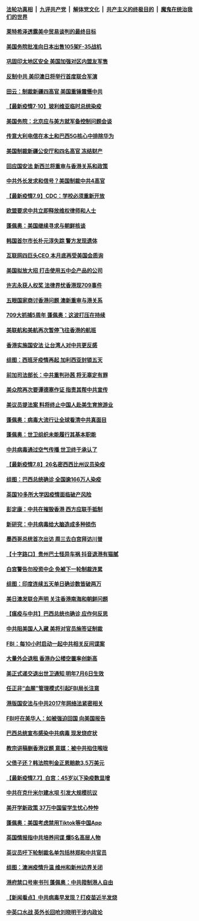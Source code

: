 

####  [法轮功真相](../../../../basic/blob/master/README.md?t=07102231) &nbsp;|&nbsp; [九评共产党](../../../../9ping.md/blob/master/README.md?t=07102231) &nbsp;|&nbsp; [解体党文化](../../../../jtdwh.md/blob/master/README.md?t=07102231)  &nbsp;|&nbsp; [共产主义的终极目的](../../../../gczydzjmd.md/blob/master/README.md?t=07102231) &nbsp;|&nbsp; [魔鬼在统治我们的世界](../../../../mgztzwmdsj.md/blob/master/README.md?t=07102231) 

#### [莱特希泽透露美中贸易谈判的最终目标](../pages/nsc418/n12246823.md?t=07102231) 

#### [美国务院批准向日本出售105架F-35战机](../pages/nsc418/n12246608.md?t=07102231) 

#### [巩固印太地区安全 美国加强对区内盟友军售](../pages/nsc418/n12246548.md?t=07102231) 

#### [反制中共 美印澳日将举行首度联合军演](../pages/nsc418/n12246462.md?t=07102231) 

#### [田云：制裁新疆四高官 美国重锤震慑中共](../pages/nsc418/n12246098.md?t=07102231) 

#### [【最新疫情7·10】玻利维亚临时总统染疫](../pages/nsc418/n12245413.md?t=07102231) 

#### [美国务院：北京应与美方就军备控制问题会谈](../pages/nsc418/n12245183.md?t=07102231) 

#### [传意大利电信在本土和巴西5G核心中排除华为](../pages/nsc418/n12244770.md?t=07102231) 

#### [美国制裁新疆公安厅和四名高官 冻结财产](../pages/nsc418/n12244653.md?t=07102231) 

#### [回应国安法 新西兰将重审与香港关系和政策](../pages/nsc418/n12244085.md?t=07102231) 

#### [中共外长发求和信号？美国制裁中共4高官](../pages/nsc418/n12244813.md?t=07102231) 

#### [【最新疫情7.9】CDC：学校必须重新开放](../pages/nsc418/n12242776.md?t=07102231) 

#### [欧盟要求中共立即释放维权律师和人士](../pages/nsc418/n12244421.md?t=07102231) 

#### [蓬佩奥：美国继续寻求与朝鲜核谈](../pages/nsc418/n12244538.md?t=07102231) 

#### [韩国首尔市长朴元淳失踪 警方发现遗体](../pages/nsc418/n12243734.md?t=07102231) 

#### [互联网四巨头CEO 本月底再受美国会质询](../pages/nsc418/n12244283.md?t=07102231) 

#### [美国拟放大招 打击使用五中企产品的公司](../pages/nsc418/n12244402.md?t=07102231) 

#### [许志永获人权奖 法律界忧香港现709事件](../pages/nsc418/n12244380.md?t=07102231) 

#### [五眼国家商讨香港问题 澳新重审与港关系](../pages/nsc418/n12244260.md?t=07102231) 

#### [709大抓捕5周年 蓬佩奥：这波打压在持续](../pages/nsc418/n12243611.md?t=07102231) 

#### [美联航和美航再次暂停飞往香港的航班](../pages/nsc418/n12243607.md?t=07102231) 

#### [香港实施国安法 让台湾人对中共更反感](../pages/nsc418/n12243520.md?t=07102231) 

#### [组图：西班牙疫情再起 加利西亚封锁五天](../pages/nsc418/n12241508.md?t=07102231) 

#### [前加司法部长：中共重判孙茜 将无辜定有罪](../pages/nsc418/n12242297.md?t=07102231) 

#### [美众院再次要谭德塞作证 指责其帮中共宣传](../pages/nsc418/n12242500.md?t=07102231) 

#### [美议员提法案 料将终止中国人赴美生育旅游业](../pages/nsc418/n12242470.md?t=07102231) 

#### [蓬佩奥：病毒大流行让全球看清中共真面目](../pages/nsc418/n12242486.md?t=07102231) 

#### [蓬佩奥：世卫组织未能履行其基本职能](../pages/nsc418/n12242263.md?t=07102231) 

#### [中共病毒通过空气传播 世卫终于承认了](../pages/nsc418/n12241930.md?t=07102231) 

#### [【最新疫情7.8】26名密西西比州议员染疫](../pages/nsc418/n12239975.md?t=07102231) 

#### [组图：巴西总统确诊 全国逾166万人染疫](../pages/nsc418/n12240754.md?t=07102231) 

#### [英国10多所大学因疫情面临破产风险](../pages/nsc418/n12241724.md?t=07102231) 

#### [彭定康：中共在摧毁香港 西方应联手抵制](../pages/nsc418/n12241830.md?t=07102231) 

#### [新研究：中共病毒给大脑造成多种损伤](../pages/nsc418/n12241750.md?t=07102231) 

#### [墨西哥总统首次出访 周三去白宫拜访川普](../pages/nsc418/n12241397.md?t=07102231) 

#### [【十字路口】贵州巴士怪异车祸 抖音退港有猫腻](../pages/nsc418/n12240298.md?t=07102231) 

#### [白宫警告勿投资中企 免被下一轮制裁连累](../pages/nsc418/n12241334.md?t=07102231) 

#### [组图：印度连续五天单日确诊数皆破两万](../pages/nsc418/n12238724.md?t=07102231) 

#### [美日澳发联合声明 关注香港南海和朝鲜问题](../pages/nsc418/n12240998.md?t=07102231) 

#### [【瘟疫与中共】巴西总统也确诊 应作何反思](../pages/nsc418/n12240166.md?t=07102231) 

#### [中共阻美国人入藏 美将对官员施签证制裁](../pages/nsc418/n12240452.md?t=07102231) 

#### [FBI：每10小时启动一起中共相关反间谍案](../pages/nsc418/n12239799.md?t=07102231) 

#### [大量外企退租 香港办公楼空置率创新高](../pages/nsc418/n12240111.md?t=07102231) 

#### [美正式递交退出世卫通知 明年7月6日生效](../pages/nsc418/n12239902.md?t=07102231) 

#### [任正非“血腥”管理模式引起FBI局长注意](../pages/nsc418/n12239966.md?t=07102231) 

#### [港版国安法与中共2017年网络法紧密相关](../pages/nsc418/n12239427.md?t=07102231) 

#### [FBI吁在美华人：如被强迫回国 向美国报告](../pages/nsc418/n12239450.md?t=07102231) 

#### [巴西总统宣布感染中共病毒 现发烧症状](../pages/nsc418/n12239468.md?t=07102231) 

#### [教宗讲稿删香港议题 意媒：被中共掐住喉咙](../pages/nsc418/n12239424.md?t=07102231) 

#### [父债子还？韩法院判金正恩赔款3.5万美元](../pages/nsc418/n12239338.md?t=07102231) 

#### [【最新疫情7.7】白宫：45岁以下染疫数显增](../pages/nsc418/n12237581.md?t=07102231) 

#### [中共在克什米尔建水坝 引发大规模抗议](../pages/nsc418/n12239209.md?t=07102231) 

#### [美开学新政策 37万中国留学生忧心忡忡](../pages/nsc418/n12239233.md?t=07102231) 

#### [蓬佩奥：美国考虑禁用Tiktok等中国App](../pages/nsc418/n12238644.md?t=07102231) 

#### [英国情报指中共培养间谍 爆5名高层人物](../pages/nsc418/n12238557.md?t=07102231) 

#### [英议员吁下轮制裁名单包括林郑和中共官员](../pages/nsc418/n12238655.md?t=07102231) 

#### [组图：澳洲疫情升温 维州和新州边界关闭](../pages/nsc418/n12236420.md?t=07102231) 

#### [港府禁口号审书刊 蓬佩奥：中共箝制港人自由](../pages/nsc418/n12238057.md?t=07102231) 

#### [【新闻看点】中共病毒早发现？打疫苗近半发烧](../pages/nsc418/n12237234.md?t=07102231) 

#### [中英口水战 英外长回呛刘晓明干涉内政论](../pages/nsc418/n12237345.md?t=07102231) 

